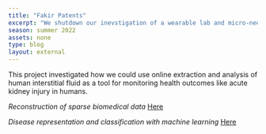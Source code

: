 ```yaml
---
title: "Fakir Patents"
excerpt: "We shutdown our inevstigation of a wearable lab and micro-needle array for online proteome analysis. Some patents from the effort apeear here."
season: summer 2022
assets: none
type: blog
layout: external
---
```


This project investigated how we could use online extraction and analysis of human interstitial fluid as a tool for monitoring health outcomes like acute kidney injury in humans.  

*Reconstruction of sparse biomedical data* [Here](https://scholar.google.com/citations?view_op=view_citation&hl=en&user=WPewiKcAAAAJ&sortby=pubdate&citation_for_view=WPewiKcAAAAJ:tOudhMTPpwUC) 

*Disease representation and classification with machine learning* [Here](https://scholar.google.com/citations?view_op=view_citation&hl=en&user=WPewiKcAAAAJ&sortby=pubdate&citation_for_view=WPewiKcAAAAJ:08ZZubdj9fEC)